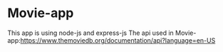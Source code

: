 # Movie-app
This app is using node-js and express-js 
The api used in Movie-app:https://www.themoviedb.org/documentation/api?language=en-US
